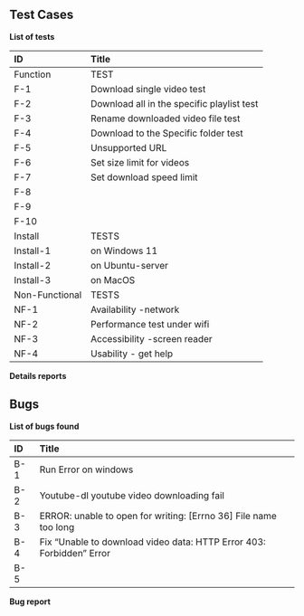 ## Test Cases

**List of tests**

|ID|Title|
|:-|:-|
|Function|TEST|
|F-1|Download single video test|
|F-2|Download all in the specific playlist test|
|F-3|Rename downloaded video file test|
|F-4|Download to the Specific folder test|
|F-5|Unsupported URL|
|F-6|Set size limit for videos|
|F-7|Set download speed limit|
|F-8||
|F-9||
|F-10||
|Install|TESTS|
|Install-1|on Windows 11|
|Install-2|on Ubuntu-server|
|Install-3|on MacOS|
|Non-Functional|TESTS|
|NF-1|Availability -network|
|NF-2|Performance test under wifi|
|NF-3|Accessibility -screen reader|
|NF-4|Usability - get help |



**Details reports**



## Bugs

**List of bugs found**

|ID|Title|
|:-|:-|
|B-1|Run Error on windows|
|B-2|Youtube-dl youtube video downloading fail|
|B-3|ERROR: unable to open for writing: [Errno 36] File name too long|
|B-4|Fix “Unable to download video data: HTTP Error 403: Forbidden” Error|
|B-5||


**Bug report**

